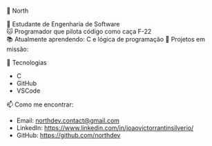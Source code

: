 🐾 North

🎯 Estudante de Engenharia de Software  
🐱 Programador que pilota código como caça F-22  
📚 Atualmente aprendendo: C e lógica de programação
🚀 Projetos em missão: 

🧰 Tecnologias
- C
- GitHub
- VSCode

📫 Como me encontrar:

- Email: northdev.contact@gmail.com
- LinkedIn: https://www.linkedin.com/in/joaovictorrantinsilverio/
- GitHub: https://github.com/northdev
